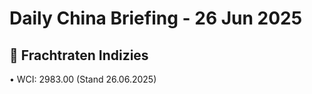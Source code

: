 Daily China Briefing - 26 Jun 2025
==================================================
## 🚢 Frachtraten Indizies
• WCI: 2983.00 (Stand 26.06.2025)
